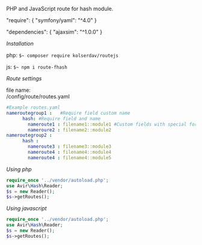 PHP and JavaScript route for hash module.

"require": {
        "symfony/yaml": "^4.0"
    }  
    
"dependencies": {
    "ajaxsim": "^1.0.0"
  }
  
  
_Installation_  

php: `$~ composer require kolserdav/routejs`  

js: `$~ npm i route-fhash`

_Route settings_  

file name:  
 /config/route/routes.yaml  

```yaml
#Example routes.yaml
nameroutegroup1 :	#Require field custom name
      hash: #Require field and name
        nameroute1 : filename1::module1 #Custom fields with special format
        nameroure2 : filename2::module2
nameroutegroup2 :
      hash :
        nameroute3 : filename3::module3
        nameroute4 : filename4::module4
        nameroute4 : filename4::module5
```

_Using php_
```php
require_once '../vendor/autoload.php';
use Avir\Hash\Reader;
$s = new Reader();
$s->getRoutes();
```

_Using javascript_
```php
require_once '../vendor/autoload.php';
use Avir\Hash\Reader;
$s = new Reader();
$s->getRoutes();
```